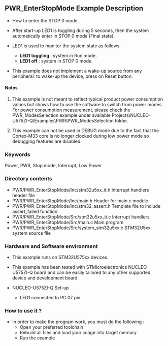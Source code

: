 ## <b>PWR_EnterStopMode Example Description</b>

-   How to enter the STOP 0 mode.

-   After start-up LED1 is toggling during 5 seconds, then the system automatically
enter in STOP 0 mode (Final state).

-   LED1 is used to monitor the system state as follows:
    -   **LED1 toggling** : system in Run mode.
    -   **LED1 off** : system in STOP 0 mode.

-   This example does not implement a wake-up source from any peripheral: to wake-up the device,
press on Reset button.

#### <b>Notes</b>
 1. This example is not meant to reflect typical product power consumption values but shows how to use the software to switch from power modes.
For power consumption measurement, please check the PWR_ModesSelection example under  available Projects\NUCLEO-U575ZI-Q\Examples\PWR\PWR_ModesSelection folder.

 2. This example can not be used in DEBUG mode due to the fact
      that the Cortex-M33 core is no longer clocked during low power mode
      so debugging features are disabled.

### <b>Keywords</b>

Power, PWR, Stop mode, Interrupt, Low Power

### <b>Directory contents</b>

-   PWR/PWR_EnterStopMode/Inc/stm32u5xx_it.h          Interrupt handlers header file
-   PWR/PWR_EnterStopMode/Inc/main.h                  Header for main.c module
-   PWR/PWR_EnterStopMode/Inc/stm32_assert.h          Template file to include assert_failed function
-   PWR/PWR_EnterStopMode/Src/stm32u5xx_it.c          Interrupt handlers
-   PWR/PWR_EnterStopMode/Src/main.c                  Main program
-   PWR/PWR_EnterStopMode/Src/system_stm32u5xx.c      STM32U5xx system source file

### <b>Hardware and Software environment</b>

-   This example runs on STM32U575xx devices.

-   This example has been tested with STMicroelectronics NUCLEO-U575ZI-Q
    board and can be easily tailored to any other supported device
    and development board.

-   NUCLEO-U575ZI-Q Set-up
    -   LED1 connected to PC.07 pin

### <b>How to use it ?</b>

-   In order to make the program work, you must do the following :
    -   Open your preferred toolchain
    -   Rebuild all files and load your image into target memory
    -   Run the example

